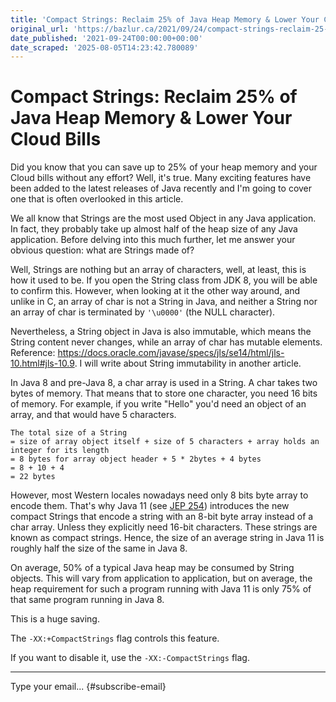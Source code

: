 ```yaml
---
title: 'Compact Strings: Reclaim 25% of Java Heap Memory & Lower Your Cloud Bills'
original_url: 'https://bazlur.ca/2021/09/24/compact-strings-reclaim-25-of-java-heap-memory-lower-your-cloud-bills/'
date_published: '2021-09-24T00:00:00+00:00'
date_scraped: '2025-08-05T14:23:42.780089'
---
```


Compact Strings: Reclaim 25% of Java Heap Memory \& Lower Your Cloud Bills
==========================================================================

Did you know that you can save up to 25% of your heap memory and your Cloud bills without any effort? Well, it's true. Many exciting features have been added to the latest releases of Java recently and I'm going to cover one that is often overlooked in this article.

We all know that Strings are the most used Object in any Java application. In fact, they probably take up almost half of the heap size of any Java application. Before delving into this much further, let me answer your obvious question: what are Strings made of?

Well, Strings are nothing but an array of characters, well, at least, this is how it used to be. If you open the String class from JDK 8, you will be able to confirm this. However, when looking at it the other way around, and unlike in C, an array of char is not a String in Java, and neither a String nor an array of char is terminated by `'\u0000'` (the NULL character).

Nevertheless, a String object in Java is also immutable, which means the String content never changes, while an array of char has mutable elements. Reference: <https://docs.oracle.com/javase/specs/jls/se14/html/jls-10.html#jls-10.9>. I will write about String immutability in another article.

In Java 8 and pre-Java 8, a char array is used in a String. A char takes two bytes of memory. That means that to store one character, you need 16 bits of memory. For example, if you write "Hello" you'd need an object of an array, and that would have 5 characters.

```
The total size of a String 
= size of array object itself + size of 5 characters + array holds an integer for its length 
= 8 bytes for array object header + 5 * 2bytes + 4 bytes 
= 8 + 10 + 4 
= 22 bytes
```

However, most Western locales nowadays need only 8 bits byte array to encode them. That's why Java 11 (see [JEP 254](https://openjdk.java.net/jeps/254)) introduces the new compact Strings that encode a string with an 8-bit byte array instead of a char array. Unless they explicitly need 16-bit characters. These strings are known as compact strings. Hence, the size of an average string in Java 11 is roughly half the size of the same in Java 8.

On average, 50% of a typical Java heap may be consumed by String objects. This will vary from application to application, but on average, the heap requirement for such a program running with Java 11 is only 75% of that same program running in Java 8.

This is a huge saving.

The `-XX:+CompactStrings` flag controls this feature.

If you want to disable it, use the `-XX:-CompactStrings` flag.  

*** ** * ** ***

Type your email... {#subscribe-email}

